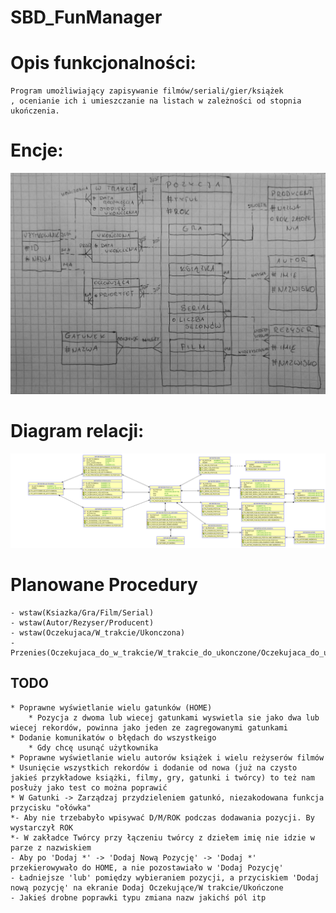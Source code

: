 # SBD_FunManager

# Opis funkcjonalności:
	Program umożliwiający zapisywanie filmów/seriali/gier/książek
	, ocenianie ich i umieszczanie na listach w zależności od stopnia
	ukończenia.

# Encje:
![Diagram relacji encji](DiagramRelacjiEncji.jpg)

# Diagram relacji:
![Schemat Relacji](SubView_1.png)
	
# Planowane Procedury
	- wstaw(Ksiazka/Gra/Film/Serial)
	- wstaw(Autor/Rezyser/Producent)
	- wstaw(Oczekujaca/W_trakcie/Ukonczona)
	- Przenies(Oczekujaca_do_w_trakcie/W_trakcie_do_ukonczone/Oczekujaca_do_ukonczona)

## TODO
	* Poprawne wyświetlanie wielu gatunków (HOME)
		* Pozycja z dwoma lub wiecej gatunkami wyswietla sie jako dwa lub wiecej rekordów, powinna jako jeden ze zagregowanymi gatunkami
	* Dodanie komunikatów o błędach do wszystkeigo
		* Gdy chcę usunąć użytkownika
	* Poprawne wyświetlanie wielu autorów książek i wielu reżyserów filmów
	* Usunięcie wszystkich rekordów i dodanie od nowa (już na czysto jakieś przykładowe książki, filmy, gry, gatunki i twórcy) to też nam posłuży jako test co można poprawić
	* W Gatunki -> Zarządzaj przydzieleniem gatunkó, niezakodowana funkcja przycisku "ołówka"
	*- Aby nie trzebabyło wpisywać D/M/ROK podczas dodawania pozycji. By wystarczył ROK
	*- W zakładce Twórcy przy łączeniu twórcy z dziełem imię nie idzie w parze z nazwiskiem
	- Aby po 'Dodaj *' -> 'Dodaj Nową Pozycję' -> 'Dodaj *' przekierowywało do HOME, a nie pozostawiało w 'Dodaj Pozycję'
	- Ładniejsze 'lub' pomiędzy wybieraniem pozycji, a przyciskiem 'Dodaj nową pozycję' na ekranie Dodaj Oczekujące/W trakcie/Ukończone
	- Jakieś drobne poprawki typu zmiana nazw jakichś pól itp
